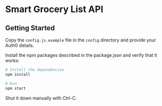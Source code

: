 # Smart Grocery List API

## Getting Started

Copy the `config.js.example` file in the `config` directory and provide your Auth0 details.

Install the npm packages described in the package.json and verify that it works:

```bash
# Install the dependencies
npm install

# Run
npm start
```

Shut it down manually with Ctrl-C.
